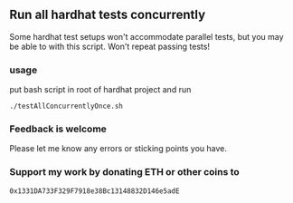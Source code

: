 ## Run all hardhat tests concurrently

Some hardhat test setups won't accommodate parallel tests, but you may be able to with this script. Won't repeat passing tests!

### usage

put bash script in root of hardhat project and run

`./testAllConcurrentlyOnce.sh`

### Feedback is welcome

Please let me know any errors or sticking points you have.

### Support my work by donating ETH or other coins to

`0x1331DA733F329F7918e38Bc13148832D146e5adE`
